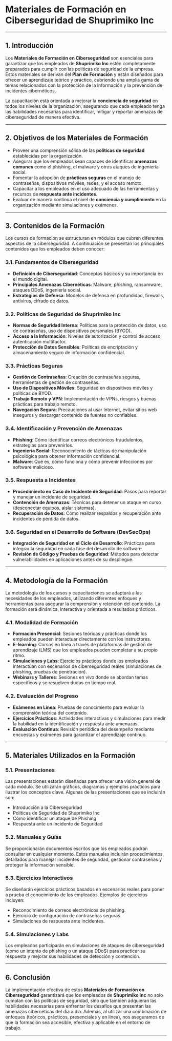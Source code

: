 # Materiales de Formación en Ciberseguridad de Shuprimiko Inc

---

## 1. Introducción

Los **Materiales de Formación en Ciberseguridad** son esenciales para garantizar que los empleados de **Shuprimiko Inc** estén completamente preparados para cumplir con las políticas de seguridad de la empresa. Estos materiales se derivan del **Plan de Formación** y están diseñados para ofrecer un aprendizaje teórico y práctico, cubriendo una amplia gama de temas relacionados con la protección de la información y la prevención de incidentes cibernéticos.

La capacitación está orientada a mejorar la **conciencia de seguridad** en todos los niveles de la organización, asegurando que cada empleado tenga las habilidades necesarias para identificar, mitigar y reportar amenazas de ciberseguridad de manera efectiva.

---

## 2. Objetivos de los Materiales de Formación

- Proveer una comprensión sólida de las **políticas de seguridad** establecidas por la organización.
- Asegurar que los empleados sean capaces de identificar **amenazas comunes** como el phishing, el malware y otros ataques de ingeniería social.
- Fomentar la adopción de **prácticas seguras** en el manejo de contraseñas, dispositivos móviles, redes, y el acceso remoto.
- Capacitar a los empleados en el uso adecuado de las herramientas y recursos de **respuesta ante incidentes**.
- Evaluar de manera continua el nivel de **conciencia y cumplimiento** en la organización mediante simulaciones y exámenes.

---

## 3. Contenidos de la Formación

Los cursos de formación se estructuran en módulos que cubren diferentes aspectos de la ciberseguridad. A continuación se presentan los principales contenidos que los empleados deben conocer:

### **3.1. Fundamentos de Ciberseguridad**
- **Definición de Ciberseguridad**: Conceptos básicos y su importancia en el mundo digital.
- **Principales Amenazas Cibernéticas**: Malware, phishing, ransomware, ataques DDoS, ingeniería social.
- **Estrategias de Defensa**: Modelos de defensa en profundidad, firewalls, antivirus, cifrado de datos.

### **3.2. Políticas de Seguridad de Shuprimiko Inc**
- **Normas de Seguridad Interna**: Políticas para la protección de datos, uso de contraseñas, uso de dispositivos personales (BYOD).
- **Acceso a la Información**: Niveles de autorización y control de acceso, autenticación multifactor.
- **Protección de Datos Sensibles**: Políticas de encriptación y almacenamiento seguro de información confidencial.

### **3.3. Prácticas Seguras**
- **Gestión de Contraseñas**: Creación de contraseñas seguras, herramientas de gestión de contraseñas.
- **Uso de Dispositivos Móviles**: Seguridad en dispositivos móviles y políticas de BYOD.
- **Trabajo Remoto y VPN**: Implementación de VPNs, riesgos y buenas prácticas para trabajo remoto.
- **Navegación Segura**: Precauciones al usar Internet, evitar sitios web inseguros y descargar contenido de fuentes no confiables.

### **3.4. Identificación y Prevención de Amenazas**
- **Phishing**: Cómo identificar correos electrónicos fraudulentos, estrategias para prevenirlos.
- **Ingeniería Social**: Reconocimiento de tácticas de manipulación psicológica para obtener información confidencial.
- **Malware**: Qué es, cómo funciona y cómo prevenir infecciones por software malicioso.

### **3.5. Respuesta a Incidentes**
- **Procedimiento en Caso de Incidente de Seguridad**: Pasos para reportar y manejar un incidente de seguridad.
- **Contención de Amenazas**: Técnicas para detener un ataque en curso (desconectar equipos, aislar sistemas).
- **Recuperación de Datos**: Cómo realizar respaldos y recuperación ante incidentes de pérdida de datos.

### **3.6. Seguridad en el Desarrollo de Software (DevSecOps)**
- **Integración de Seguridad en el Ciclo de Desarrollo**: Prácticas para integrar la seguridad en cada fase del desarrollo de software.
- **Revisión de Código y Pruebas de Seguridad**: Métodos para detectar vulnerabilidades en aplicaciones antes de su despliegue.

---

## 4. Metodología de la Formación

La metodología de los cursos y capacitaciones se adaptará a las necesidades de los empleados, utilizando diferentes enfoques y herramientas para asegurar la comprensión y retención del contenido. La formación será dinámica, interactiva y orientada a resultados prácticos.

### **4.1. Modalidad de Formación**
- **Formación Presencial**: Sesiones teóricas y prácticas donde los empleados pueden interactuar directamente con los instructores.
- **E-learning**: Cursos en línea a través de plataformas de gestión de aprendizaje (LMS) que los empleados pueden completar a su propio ritmo.
- **Simulaciones y Labs**: Ejercicios prácticos donde los empleados interactúan con escenarios de ciberseguridad reales (simulaciones de phishing, pruebas de penetración).
- **Webinars y Talleres**: Sesiones en vivo donde se abordan temas específicos y se resuelven dudas en tiempo real.

### **4.2. Evaluación del Progreso**
- **Exámenes en Línea**: Pruebas de conocimiento para evaluar la comprensión teórica del contenido.
- **Ejercicios Prácticos**: Actividades interactivas y simulaciones para medir la habilidad en la identificación y respuesta ante amenazas.
- **Evaluación Continua**: Revisión periódica del desempeño mediante encuestas y exámenes para garantizar el aprendizaje continuo.

---

## 5. Materiales Utilizados en la Formación

### **5.1. Presentaciones**
Las presentaciones estarán diseñadas para ofrecer una visión general de cada módulo. Se utilizarán gráficos, diagramas y ejemplos prácticos para ilustrar los conceptos clave. Algunas de las presentaciones que se incluirán son:

- Introducción a la Ciberseguridad
- Políticas de Seguridad de Shuprimiko Inc
- Cómo identificar un ataque de Phishing
- Respuesta ante un Incidente de Seguridad

### **5.2. Manuales y Guías**
Se proporcionarán documentos escritos que los empleados podrán consultar en cualquier momento. Estos manuales incluirán procedimientos detallados para manejar incidentes de seguridad, gestionar contraseñas y proteger la información sensible.

### **5.3. Ejercicios Interactivos**
Se diseñarán ejercicios prácticos basados en escenarios reales para poner a prueba el conocimiento de los empleados. Ejemplos de ejercicios incluyen:

- Reconocimiento de correos electrónicos de phishing.
- Ejercicio de configuración de contraseñas seguras.
- Simulaciones de respuesta ante incidentes.

### **5.4. Simulaciones y Labs**
Los empleados participarán en simulaciones de ataques de ciberseguridad (como un intento de phishing o un ataque DDoS) para practicar su respuesta y mejorar sus habilidades de detección y contención.

---

## 6. Conclusión

La implementación efectiva de estos **Materiales de Formación en Ciberseguridad** garantizará que los empleados de **Shuprimiko Inc** no solo cumplan con las políticas de seguridad, sino que también adquieran las habilidades necesarias para enfrentar los desafíos que presentan las amenazas cibernéticas del día a día. Además, al utilizar una combinación de enfoques (teóricos, prácticos, presenciales y en línea), nos aseguramos de que la formación sea accesible, efectiva y aplicable en el entorno de trabajo.

---

